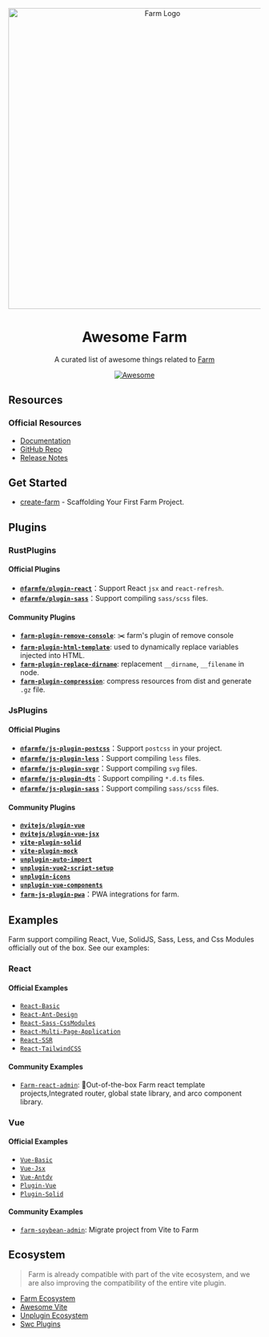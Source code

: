 <div align="center">
  <p align="center">
    <a href="https://farm-fe.github.io/" target="blank"><img src="https://raw.githubusercontent.com/farm-fe/farm/main/assets/logo.png" width="600" alt="Farm Logo" /></a>
  </p>
<h1>Awesome Farm</h1>
<p>A curated list of awesome things related to <a href="https://github.com/farm-fe/farm">Farm</a></p>

  <a href="https://awesome.re">
    <img src="https://awesome.re/badge.svg" alt="Awesome">
  </a>
</div>

## Resources

### Official Resources

- [Documentation](https://farm-fe.github.io/)
- [GitHub Repo](https://github.com/farm-fe)
- [Release Notes](https://github.com/farm-fe/farm/blob/main/packages/core/CHANGELOG.md)

## Get Started

- [create-farm](https://github.com/farm-fe/farm/tree/main/packages/create-farm) - Scaffolding Your First Farm Project.

## Plugins

### RustPlugins

#### Official Plugins

- **[`@farmfe/plugin-react`](https://github.com/farm-fe/farm/tree/main/rust-plugins/react)**：Support React `jsx` and `react-refresh`.
- **[`@farmfe/plugin-sass`](https://github.com/farm-fe/farm/tree/main/rust-plugins/sass)**：Support compiling `sass/scss` files.

#### Community Plugins

- **[`farm-plugin-remove-console`](https://github.com/jstors/farm-plugin-remove-console)**: ✂️ farm's plugin of remove console
- **[`farm-plugin-html-template`](https://github.com/jstors/farm-plugin-html-template)**: used to dynamically replace variables injected into HTML.
- **[`farm-plugin-replace-dirname`](https://github.com/jstors/farm-plugin-replace-dirname)**: replacement `__dirname`, `__filename` in node.
- **[`farm-plugin-compression`](https://github.com/Weeken/farm-plugin-compression)**: compress resources from dist and generate `.gz` file.

### JsPlugins

#### Official Plugins

- **[`@farmfe/js-plugin-postcss`](https://github.com/farm-fe/farm/tree/main/js-plugins/postcss)**：Support `postcss` in your project.
- **[`@farmfe/js-plugin-less`](https://github.com/farm-fe/farm/tree/main/js-plugins/less)**：Support compiling `less` files.
- **[`@farmfe/js-plugin-svgr`](https://github.com/farm-fe/farm/tree/main/js-plugins/svgr)**：Support compiling `svg` files.
- **[`@farmfe/js-plugin-dts`](https://github.com/farm-fe/farm/tree/main/js-plugins/dts)**：Support compiling `*.d.ts` files.
- **[`@farmfe/js-plugin-sass`](https://github.com/farm-fe/farm/tree/main/js-plugins/sass)**：Support compiling `sass/scss` files.

#### Community Plugins

- **[`@vitejs/plugin-vue`](https://github.com/vitejs/vite-plugin-vue/blob/main/packages/plugin-vue/README.md)**
- **[`@vitejs/plugin-vue-jsx`](https://github.com/vitejs/vite-plugin-vue/tree/main/packages/plugin-vue-jsx)**
- **[`vite-plugin-solid`](https://www.npmjs.com/package/vite-plugin-solid)**
- **[`vite-plugin-mock`](https://www.npmjs.com/package/vite-plugin-solid)**
- **[`unplugin-auto-import`](https://github.com/antfu/unplugin-auto-import)**
- **[`unplugin-vue2-script-setup`](https://github.com/antfu/unplugin-vue2-script-setup)**
- **[`unplugin-icons`](https://github.com/antfu/unplugin-icons)**
- **[`unplugin-vue-components`](https://github.com/antfu/unplugin-vue-components)**
- **[`farm-js-plugin-pwa`](https://github.com/Weeken/farm-js-plugin-pwa)**：PWA integrations for farm.

## Examples

Farm support compiling React, Vue, SolidJS, Sass, Less, and Css Modules officially out of the box. See our examples:

### React

#### Official Examples

- [`React-Basic`](https://github.com/farm-fe/farm/tree/main/examples/react)
- [`React-Ant-Design`](https://github.com/farm-fe/farm/tree/main/examples/react-antd)
- [`React-Sass-CssModules`](https://github.com/farm-fe/farm/tree/main/examples/css-modules)
- [`React-Multi-Page-Application`](https://github.com/farm-fe/farm/tree/main/examples/multi-page-app)
- [`React-SSR`](https://github.com/farm-fe/farm/tree/main/examples/react-ssr)
- [`React-TailwindCSS`](https://github.com/farm-fe/farm/tree/main/examples/tailwind)

#### Community Examples

- [`Farm-react-admin`](https://github.com/jstors/farm-react-admin): 🧚Out-of-the-box Farm react template projects,Integrated router, global state library, and arco component library.

### Vue

#### Official Examples

- [`Vue-Basic`](https://github.com/farm-fe/farm/tree/main/examples/vue)
- [`Vue-Jsx`](https://github.com/farm-fe/farm/tree/main/examples/vue-jsx)
- [`Vue-Antdv`](https://github.com/farm-fe/farm/tree/main/examples/vue-antdv)
- [`Plugin-Vue`](https://github.com/farm-fe/farm/tree/main/examples/vite-adapter-vue)
- [`Plugin-Solid`](https://github.com/farm-fe/farm/tree/main/examples/solid)

#### Community Examples

- [`farm-soybean-admin`](https://github.com/farm-fe/farm-soybean-admin): Migrate project from Vite to Farm

## Ecosystem

> Farm is already compatible with part of the vite ecosystem, and we are also improving the compatibility of the entire vite plugin.

- [Farm Ecosystem](https://farm-fe.github.io/docs/plugins/community-plugins)
- [Awesome Vite](https://github.com/vitejs/awesome-vite/blob/master/README.md)
- [Unplugin Ecosystem](https://unplugin.unjs.io/showcase/)
- [Swc Plugins](https://swc.rs/docs/plugin/selecting-swc-core)
